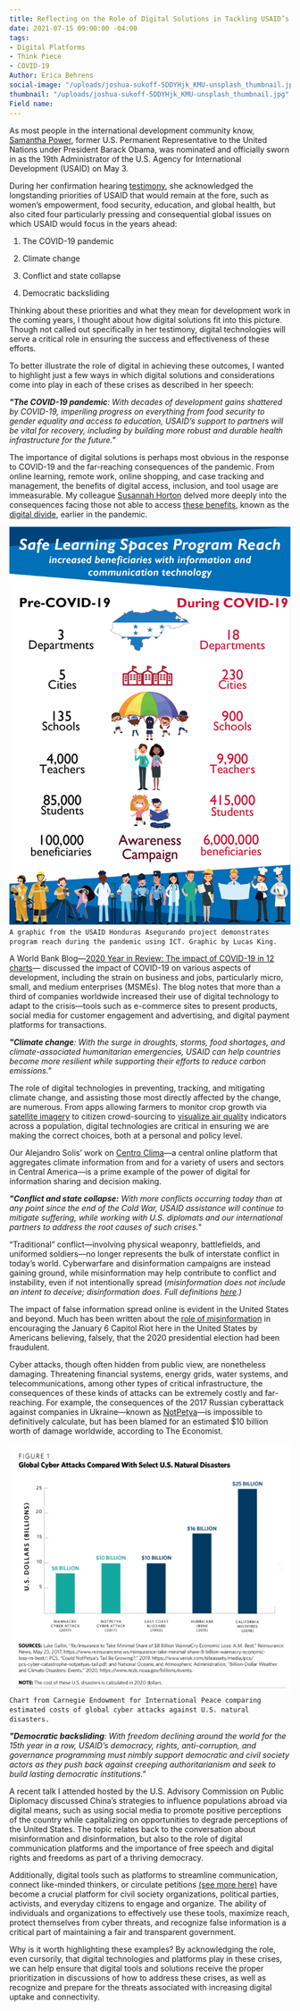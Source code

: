 ```yaml
---
title: Reflecting on the Role of Digital Solutions in Tackling USAID’s Global Priorities
date: 2021-07-15 09:00:00 -04:00
tags:
- Digital Platforms
- Think Piece
- COVID-19
Author: Erica Behrens
social-image: "/uploads/joshua-sukoff-5DDYHjk_KMU-unsplash_thumbnail.jpg"
thumbnail: "/uploads/joshua-sukoff-5DDYHjk_KMU-unsplash_thumbnail.jpg"
Field name: 
---
```


As most people in the international development community know, [Samantha Power](https://www.usaid.gov/who-we-are/organization/samantha-power), former U.S. Permanent Representative to the United Nations under President Barack Obama, was nominated and officially sworn in as the 19th Administrator of the U.S. Agency for International Development (USAID) on May 3.

During her confirmation hearing [testimony](https://www.foreign.senate.gov/imo/media/doc/032321_Power_Testimony.pdf), she acknowledged the longstanding priorities of USAID that would remain at the fore, such as women’s empowerment, food security, education, and global health, but also cited four particularly pressing and consequential global issues on which USAID would focus in the years ahead:

1. The COVID-19 pandemic

2. Climate change

3. Conflict and state collapse

4. Democratic backsliding

Thinking about these priorities and what they mean for development work in the coming years, I thought about how digital solutions fit into this picture. Though not called out specifically in her testimony, digital technologies will serve a critical role in ensuring the success and effectiveness of these efforts.

<!--more-->

To better illustrate the role of digital in achieving these outcomes, I wanted to highlight just a few ways in which digital solutions and considerations come into play in each of these crises as described in her speech:

***"The COVID-19 pandemic**: With decades of development gains shattered by COVID-19, imperiling progress on everything from food security to gender equality and access to education, USAID’s support to partners will be vital for recovery, including by building more robust and durable health infrastructure for the future."*

The importance of digital solutions is perhaps most obvious in the response to COVID-19 and the far-reaching consequences of the pandemic. From online learning, remote work, online shopping, and case tracking and management, the benefits of digital access, inclusion, and tool usage are immeasurable. My colleague [Susannah Horton](https://dai-global-digital.com/authors/susannah-horton/) delved more deeply into the consequences facing those not able to access [these benefits](https://dai-global-digital.com/covid-19-the-importance-of-understanding-digital-divides-during-the-pandemic-response.html), known as the [digital divide](https://stats.oecd.org/glossary/detail.asp?ID=4719), earlier in the pandemic.

![Increased Reach Infographic_12 Nov 2020-b570e4.png](/uploads/Increased%20Reach%20Infographic_12%20Nov%202020-b570e4.png)`A graphic from the USAID Honduras Asegurando project demonstrates program reach during the pandemic using ICT. Graphic by Lucas King.`

A World Bank Blog—[2020 Year in Review: The impact of COVID-19 in 12 charts](https://blogs.worldbank.org/voices/2020-year-review-impact-covid-19-12-charts)— discussed the impact of COVID-19 on various aspects of development, including the strain on business and jobs, particularly micro, small, and medium enterprises (MSMEs). The blog notes that more than a third of companies worldwide increased their use of digital technology to adapt to the crisis—tools such as e-commerce sites to present products, social media for customer engagement and advertising, and digital payment platforms for transactions.

***"Climate change**: With the surge in droughts, storms, food shortages, and climate-associated humanitarian emergencies, USAID can help countries become more resilient while supporting their efforts to reduce carbon emissions."*

The role of digital technologies in preventing, tracking, and mitigating climate change, and assisting those most directly affected by the change, are numerous. From apps allowing farmers to monitor crop growth via [satellite imagery](https://www.wired.com/story/app-lets-farmers-monitor-crops-from-the-sky/) to citizen crowd-sourcing to [visualize air quality](https://2016.spaceappschallenge.org/challenges/earth/aircheck/projects/air-guardian) indicators across a population, digital technologies are critical in ensuring we are making the correct choices, both at a personal and policy level.

Our Alejandro Solis’ work on [Centro Clima](https://centroclima.org/)—a central online platform that aggregates climate information from and for a variety of users and sectors in Central America—is a prime example of the power of digital for information sharing and decision making.

***"Conflict and state collapse:** With more conflicts occurring today than at any point since the end of the Cold War, USAID assistance will continue to mitigate suffering, while working with U.S. diplomats and our international partners to address the root causes of such crises."*

“Traditional” conflict—involving physical weaponry, battlefields, and uniformed soldiers—no longer represents the bulk of interstate conflict in today’s world. Cyberwarfare and disinformation campaigns are instead gaining ground, while misinformation may help contribute to conflict and instability, even if not intentionally spread (*misinformation does not include an intent to deceive; disinformation does. Full definitions [here](https://www.dictionary.com/e/misinformation-vs-disinformation-get-informed-on-the-difference/).)*

The impact of false information spread online is evident in the United States and beyond. Much has been written about the [role of misinformation](https://www.brookings.edu/blog/techtank/2021/01/11/the-role-of-misinformation-in-trumps-insurrection/) in encouraging the January 6 Capitol Riot here in the United States by Americans believing, falsely, that the 2020 presidential election had been fraudulent.

Cyber attacks, though often hidden from public view, are nonetheless damaging. Threatening financial systems, energy grids, water systems, and telecommunications, among other types of critical infrastructure, the consequences of these kinds of attacks can be extremely costly and far-reaching. For example, the consequences of the 2017 Russian cyberattack against companies in Ukraine—known as [NotPetya](https://www.bbc.com/news/uk-politics-43062113)—is impossible to definitively calculate, but has been blamed for an estimated $10 billion worth of damage worldwide, according to The Economist.

![Carnegie screenshot small.PNG](/uploads/Carnegie%20screenshot%20small.PNG)`Chart from Carnegie Endowment for International Peace comparing estimated costs of global cyber attacks against U.S. natural disasters.`

***"Democratic backsliding**: With freedom declining around the world for the 15th year in a row, USAID’s democracy, rights, anti-corruption, and governance programming must nimbly support democratic and civil society actors as they push back against creeping authoritarianism and seek to build lasting democratic institutions."*

A recent talk I attended hosted by the U.S. Advisory Commission on Public Diplomacy discussed China’s strategies to influence populations abroad via digital means, such as using social media to promote positive perceptions of the country while capitalizing on opportunities to degrade perceptions of the United States. The topic relates back to the conversation about misinformation and disinformation, but also to the role of digital communication platforms and the importance of free speech and digital rights and freedoms as part of a thriving democracy.

Additionally, digital tools such as platforms to streamline communication, connect like-minded thinkers, or circulate petitions [(see more here)](https://dai-global-digital.com/ict-for-dummies-democracy-promotion-edition.html) have become a crucial platform for civil society organizations, political parties, activists, and everyday citizens to engage and organize. The ability of individuals and organizations to effectively use these tools, maximize reach, protect themselves from cyber threats, and recognize false information is a critical part of maintaining a fair and transparent government.

Why is it worth highlighting these examples? By acknowledging the role, even cursorily, that digital technologies and platforms play in these crises, we can help ensure that digital tools and solutions receive the proper prioritization in discussions of how to address these crises, as well as recognize and prepare for the threats associated with increasing digital uptake and connectivity.